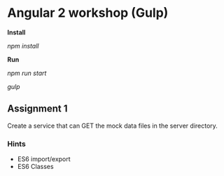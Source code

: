 # Angular 2 workshop (Gulp)

**Install**

_npm install_

**Run**

_npm run start_

_gulp_

## Assignment 1
Create a service that can GET the mock data files in the server directory.

### Hints
  * ES6 import/export
  * ES6 Classes
